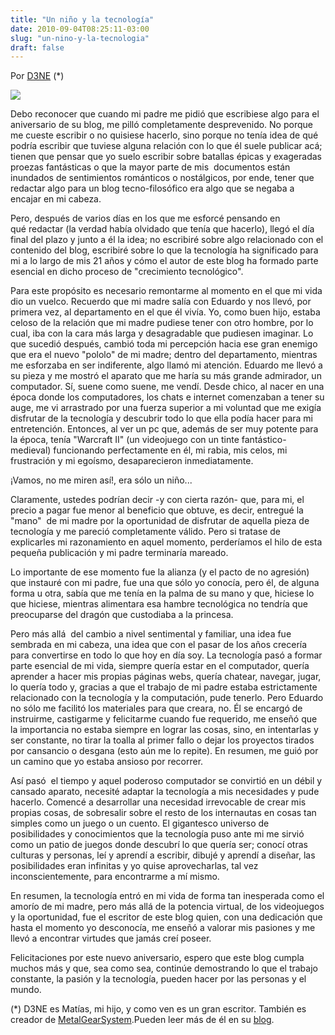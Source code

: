 ```yaml
---
title: "Un niño y la tecnología"
date: 2010-09-04T08:25:11-03:00
slug: "un-nino-y-la-tecnologia"
draft: false
---
```


Por [D3NE](http://d3ne.com/) (\*)

![](/images/2010/09/BASE_Dragon_at_Computer.jpg)

Debo reconocer que cuando mi padre me pidió que escribiese algo para el
aniversario de su blog, me pilló completamente desprevenido. No porque
me cueste escribir o no quisiese hacerlo, sino porque no tenía idea de
qué  podría escribir que tuviese alguna relación con lo que él suele
publicar acá; tienen que pensar que yo suelo escribir sobre batallas
épicas y exageradas proezas fantásticas o que la mayor parte de mis 
documentos están inundados de sentimientos románticos o nostálgicos, por
ende, tener que redactar algo para un blog tecno-filosófico era algo que
se negaba a encajar en mi cabeza.

Pero, después de varios días en los que me esforcé pensando en
qué redactar (la verdad había olvidado que tenía que hacerlo), llegó el
día final del plazo y junto a él la idea; no escribiré sobre algo
relacionado con el contenido del blog, escribiré sobre lo que la
tecnología ha significado para mi a lo largo de mis 21 años y cómo el
autor de este blog ha formado parte esencial en dicho proceso de
\"crecimiento tecnológico\".

Para este propósito es necesario remontarme al momento en el que mi vida
dio un vuelco. Recuerdo que mi madre salía con Eduardo y nos llevó, por
primera vez, al departamento en el que él vivía. Yo, como buen hijo,
estaba celoso de la relación que mi madre pudiese tener con otro hombre,
por lo cual, iba con la cara más larga y desagradable que pudiesen
imaginar. Lo que sucedió después, cambió toda mi percepción hacia ese
gran enemigo que era el nuevo "pololo" de mi madre; dentro del
departamento, mientras me esforzaba en ser indiferente, algo llamó mi
atención. Eduardo me llevó a su pieza y me mostró el aparato que me
haría su más grande admirador, un computador. Sí, suene como suene, me
vendí. Desde chico, al nacer en una época donde los computadores, los
chats e internet comenzaban a tener su auge, me vi arrastrado por una
fuerza superior a mi voluntad que me exigía disfrutar de la tecnología y
descubrir todo lo que ella podía hacer para mi entretención. Entonces,
al ver un pc que, además de ser muy potente para la época, tenía
"Warcraft II" (un videojuego con un tinte fantástico-medieval)
funcionando perfectamente en él, mi rabia, mis celos, mi frustración y
mi egoísmo, desaparecieron inmediatamente.

¡Vamos, no me miren así!, era sólo un niño\...

Claramente, ustedes podrían decir -y con cierta razón- que, para mi, el
precio a pagar fue menor al beneficio que obtuve, es decir, entregué la
"mano"  de mi madre por la oportunidad de disfrutar de aquella pieza de
tecnología y me pareció completamente válido. Pero si tratase de
explicarles mi razonamiento en aquel momento, perderíamos el hilo de
esta pequeña publicación y mi padre terminaría mareado.

Lo importante de ese momento fue la alianza (y el pacto de no agresión)
que instauré con mi padre, fue una que sólo yo conocía, pero él, de
alguna forma u otra, sabía que me tenía en la palma de su mano y que,
hiciese lo que hiciese, mientras alimentara esa hambre tecnológica no
tendría que preocuparse del dragón que custodiaba a la princesa.

Pero más allá  del cambio a nivel sentimental y familiar, una idea fue
sembrada en mi cabeza, una idea que con el pasar de los años crecería
para convertirse en todo lo que hoy en día soy. La tecnología pasó a
formar parte esencial de mi vida, siempre quería estar en el computador,
quería aprender a hacer mis propias páginas webs, quería chatear,
navegar, jugar, lo quería todo y, gracias a que el trabajo de mi padre
estaba estrictamente relacionado con la tecnología y la computación,
pude tenerlo. Pero Eduardo no sólo me facilitó los materiales para que
creara, no. Él se encargó de instruirme, castigarme y felicitarme cuando
fue requerido, me enseñó que la importancia no estaba siempre en lograr
las cosas, sino, en intentarlas y ser constante, no tirar la toalla al
primer fallo o dejar los proyectos tirados por cansancio o desgana (esto
aún me lo repite). En resumen, me guió por un camino que yo estaba
ansioso por recorrer.

Así pasó  el tiempo y aquel poderoso computador se convirtió en un débil
y cansado aparato, necesité adaptar la tecnología a mis necesidades y
pude hacerlo. Comencé a desarrollar una necesidad irrevocable de crear
mis propias cosas, de sobresalir sobre el resto de los internautas en
cosas tan simples como un juego o un cuento. El gigantesco universo de
posibilidades y conocimientos que la tecnología puso ante mi me sirvió
como un patio de juegos donde descubrí lo que quería ser; conocí otras
culturas y personas, leí y aprendí a escribir, dibujé y aprendí a
diseñar, las posibilidades eran infinitas y yo quise aprovecharlas, tal
vez inconscientemente, para encontrarme a mí mismo.

En resumen, la tecnología entró en mi vida de forma tan inesperada como
el amorío de mi madre, pero más allá de la potencia virtual, de los
videojuegos y la oportunidad, fue el escritor de este blog quien, con
una dedicación que hasta el momento yo desconocía, me enseñó a valorar
mis pasiones y me llevó a encontrar virtudes que jamás creí poseer.

Felicitaciones por este nuevo aniversario, espero que este blog cumpla
muchos más y que, sea como sea, continúe demostrando lo que el trabajo
constante, la pasión y la tecnología, pueden hacer por las personas y el
mundo.

(\*) D3NE es Matías, mi hijo, y como ven es un gran escritor. También es
creador de [MetalGearSystem](http://www.metalgearsystem.com/).Pueden
leer más de él en su [blog](http://d3ne.com/).

